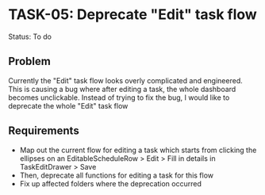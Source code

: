 # TASK-05: Deprecate "Edit" task flow
Status: To do

## Problem
Currently the "Edit" task flow looks overly complicated and engineered. This is causing a bug where after editing a task, the whole dashboard becomes unclickable. Instead of trying to fix the bug, I would like to deprecate the whole "Edit" task flow 

## Requirements
- Map out the current flow for editing a task which starts from clicking the ellipses on an EditableScheduleRow > Edit > Fill in details in TaskEditDrawer > Save
- Then, deprecate all functions for editing a task for this flow
- Fix up affected folders where the deprecation occurred